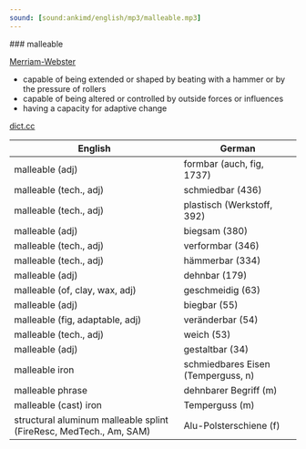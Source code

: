 ```yaml
---
sound: [sound:ankimd/english/mp3/malleable.mp3]
---
```


\### malleable

[Merriam-Webster](https://www.merriam-webster.com/dictionary/malleable)

- capable of being extended or shaped by beating with a hammer or by the pressure of rollers
- capable of being altered or controlled by outside forces or influences
- having a capacity for adaptive change

[dict.cc](https://www.dict.cc/malleable)

| English        | German       |
| -------------- | ------------ |
| malleable (adj) | formbar (auch, fig, 1737) |
| malleable (tech., adj) | schmiedbar (436) |
| malleable (tech., adj) | plastisch (Werkstoff, 392) |
| malleable (adj) | biegsam (380) |
| malleable (tech., adj) | verformbar (346) |
| malleable (tech., adj) | hämmerbar (334) |
| malleable (adj) | dehnbar (179) |
| malleable (of, clay, wax, adj) | geschmeidig (63) |
| malleable (adj) | biegbar (55) |
| malleable (fig, adaptable, adj) | veränderbar (54) |
| malleable (tech., adj) | weich (53) |
| malleable (adj) | gestaltbar (34) |
| malleable iron | schmiedbares Eisen (Temperguss, n) |
| malleable phrase | dehnbarer Begriff (m) |
| malleable (cast) iron | Temperguss (m) |
| structural aluminum malleable splint <SAM splint> (FireResc, MedTech., Am, SAM) | Alu-Polsterschiene (f) |
